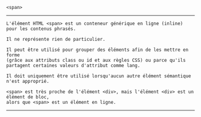     <span>
---


    L'élément HTML <span> est un conteneur générique en ligne (inline) pour les contenus phrasés. 

    Il ne représente rien de particulier. 

    Il peut être utilisé pour grouper des éléments afin de les mettre en forme 
    (grâce aux attributs class ou id et aux règles CSS) ou parce qu'ils partagent certaines valeurs d'attribut comme lang.

    Il doit uniquement être utilisé lorsqu'aucun autre élément sémantique n'est approprié.
     
    <span> est très proche de l'élément <div>, mais l'élément <div> est un élément de bloc, 
    alors que <span> est un élément en ligne.

---